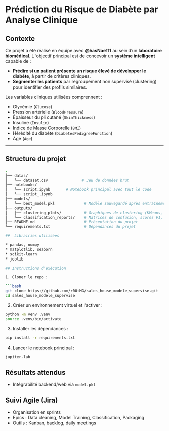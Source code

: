 #  Prédiction du Risque de Diabète par Analyse Clinique

##  Contexte

Ce projet a été réalisé en équipe avec **@hasNae111** au sein d’un **laboratoire biomédical**. 
L ’objectif principal est de concevoir un **système intelligent** capable de :

- **Prédire si un patient présente un risque élevé de développer le diabète**, à partir de critères cliniques.
- **Segmenter les patients** par regroupement non supervisé (clustering) pour identifier des profils similaires.

Les variables cliniques utilisées comprennent :
- Glycémie (`Glucose`)
- Pression artérielle (`BloodPressure`)
- Épaisseur du pli cutané (`SkinThickness`)
- Insuline (`Insulin`)
- Indice de Masse Corporelle (`BMI`)
- Hérédité du diabète (`DiabetesPedigreeFunction`)
- Âge (`Age`)

---

## Structure du projet

```bash
.
├── datas/
│   └── dataset.csv               # Jeu de données brut
├── notebooks/
│   └── script.ipynb       # Notebook principal avec tout le code
│   └── script_.ipynb   
├── models/
│   └── best_model.pkl             # Modèle sauvegardé après entraînement
├── outputs/
│   ├── clustering_plots/          # Graphiques de clustering (KMeans, PCA)
│   └── classification_reports/    # Matrices de confusion, scores F1, etc.
├── README.md                      # Présentation du projet
└── requirements.txt               # Dépendances du projet

##  Librairies utilisées

* pandas, numpy
* matplotlib, seaborn
* scikit-learn
* joblib

## Instructions d’exécution

1. Cloner le repo :

```bash
git clone https://github.com/r00tMG/sales_house_modele_supervise.git
cd sales_house_modele_supervise
```

2. Créer un environnement virtuel et l’activer :

```bash
python -m venv .venv
source .venv/bin/activate  
```

3. Installer les dépendances :

```bash
pip install -r requirements.txt
```

4. Lancer le notebook principal :

```bash
jupiter-lab
```

## Résultats attendus

* Intégrabilité backend/web via `model.pkl`

## Suivi Agile (Jira)

* Organisation en sprints
* Epics : Data cleaning, Model Training, Classification, Packaging
* Outils : Kanban, backlog, daily meetings

